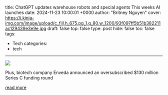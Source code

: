 title: ChatGPT updates warehouse robots and special agents This weeks AI launches
date: 2024-11-23 10:00:01 +0000
author: "Britney Nguyen"
cover: https://i.kinja-img.com/image/upload/c_fill,h_675,pg_1,q_80,w_1200/93f097ff5b51b382211ac129439e3e9e.jpg
draft: false
top: false
type: post
hide: false
toc: false
tags:
  - Tech
categories:
  - tech
---

![](https://i.kinja-img.com/image/upload/c_fill,h_675,pg_1,q_80,w_1200/93f097ff5b51b382211ac129439e3e9e.jpg)

Plus, biotech company Enveda announced an oversubscribed $130 million Series C funding round

[read more](https://qz.com/openai-chatgpt-physical-ai-agents-startup-funding-1851706500)
